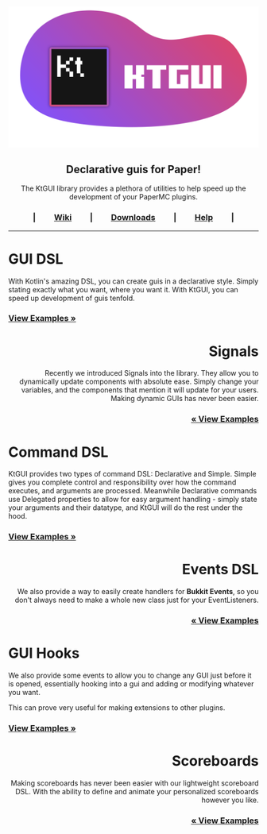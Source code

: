 
<p align="center">
    <img src="./ProjectBanner.png" width="512px" title="Logo* Not final">
</p>
<h2 align="center">Declarative guis for Paper!</h2>

<div align="center">
<p>
The KtGUI library provides a plethora of utilities to help speed up the development of your PaperMC plugins.
</p>
</div>

<div align="center">

<h3>

|&emsp;&emsp;
[Wiki](https://github.com/Matt-MX/KtBukkitGui/wiki) 
&emsp;&emsp;|&emsp;&emsp; 
[Downloads](https://github.com/Matt-MX/KtBukkitGui/actions)
&emsp;&emsp;|&emsp;&emsp; 
[Help](https://github.com/Matt-MX/KtBukkitGui/wiki)
&emsp;&emsp;|

</h3>

</div>

---

<div align="left">
<h1>GUI DSL</h1>
<p>

With Kotlin's amazing DSL, you can create guis in a declarative style. Simply stating exactly what you want, where you want it.
With KtGUI, you can speed up development of guis tenfold.

</p>

<h3>

[View Examples »](https://github.com/Matt-MX/KtBukkitGui/blob/refactor/plugin/src/main/kotlin/com/mattmx/ktgui/examples/TitleCounterExample.kt)

</h3>

</div>

<div align="right">
<h1>Signals</h1>
<p>

Recently we introduced Signals into the library. They allow you to dynamically update components with absolute ease.
Simply change your variables, and the components that mention it will update for your users.
Making dynamic GUIs has never been easier.

</p>

<h3>

[« View Examples](https://github.com/Matt-MX/KtBukkitGui/blob/refactor/plugin/src/main/kotlin/com/mattmx/ktgui/examples/SignalsExample.kt)

</h3>
</div>

<div align="left">
<h1>Command DSL</h1>
<p>

KtGUI provides two types of command DSL: Declarative and Simple.
Simple gives you complete control and responsibility over how the command executes, and arguments are processed.
Meanwhile Declarative commands use Delegated properties to allow for easy argument handling - simply state
your arguments and their datatype, and KtGUI will do the rest under the hood. 
 
</p>
<h3>

[View Examples »](https://github.com/Matt-MX/KtBukkitGui/blob/refactor/plugin/src/main/kotlin/com/mattmx/ktgui/KotlinGui.kt#L42)

</h3>
</div>

<div align="right">
<h1>Events DSL</h1>
<p>

We also provide a way to easily create handlers for **Bukkit Events**, so you don't always need to make a whole
new class just for your EventListeners.

</p>
<h3>

[« View Examples](https://google.com/)

</h3>
</div>

<div align="left">
<h1>GUI Hooks</h1>
<p>

We also provide some events to allow you to change any GUI just before it is opened, essentially hooking into
a gui and adding or modifying whatever you want.
    
This can prove very useful for making extensions to other plugins.

</p>
<h3>

[View Examples »](https://github.com/Matt-MX/KtBukkitGui/blob/refactor/plugin/src/main/kotlin/com/mattmx/ktgui/examples/GuiHookExample.kt)

</h3>
</div>

<div align="right">
<h1>Scoreboards</h1>
<p>

Making scoreboards has never been easier with our lightweight scoreboard DSL.
With the ability to define and animate your personalized scoreboards however you like.

</p>
<h3>

[« View Examples](https://github.com/Matt-MX/KtBukkitGui/blob/refactor/plugin/src/main/kotlin/com/mattmx/ktgui/examples/AnimatedScoreboardExample.kt)

</h3>
</div>

